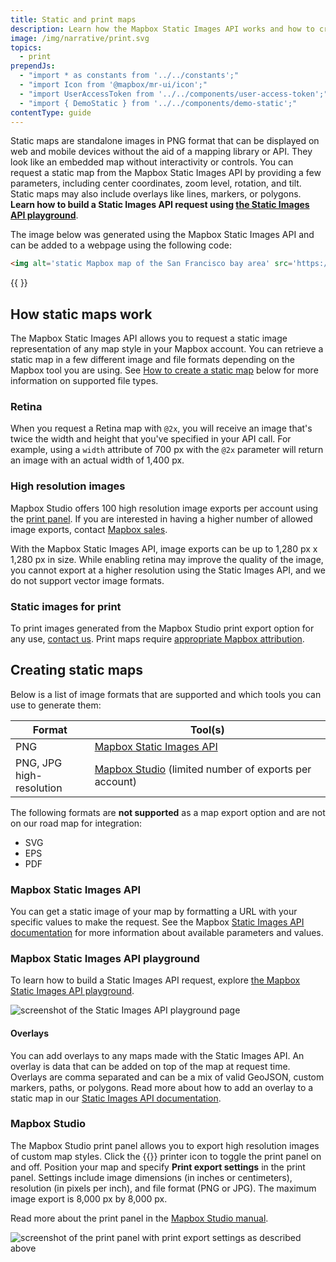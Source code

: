 ```yaml
---
title: Static and print maps
description: Learn how the Mapbox Static Images API works and how to create static maps.
image: /img/narrative/print.svg
topics:
  - print
prependJs:
  - "import * as constants from '../../constants';"
  - "import Icon from '@mapbox/mr-ui/icon';"
  - "import UserAccessToken from '../../components/user-access-token';"
  - "import { DemoStatic } from '../../components/demo-static';"
contentType: guide
---
```


Static maps are standalone images in PNG format that can be displayed on web and mobile devices without the aid of a mapping library or API. They look like an embedded map without interactivity or controls. You can request a static map from the Mapbox Static Images API by providing a few parameters, including center coordinates, zoom level, rotation, and tilt. Static maps may also include overlays like lines, markers, or polygons. **Learn how to build a Static Images API request using [the Static Images API playground](/help/interactive-tools/static-api-playground)**.

The image below was generated using the Mapbox Static Images API and can be added to a webpage using the following code:

```html
<img alt='static Mapbox map of the San Francisco bay area' src='https://api.mapbox.com/styles/v1/mapbox/streets-v{{constants.VERSION_STREETS_STYLE}}/static/-122.337798,37.810550,9.67,0.00,0.00/1000x600@2x?access_token={{ <UserAccessToken /> }}' >
```

{{
  <DemoStatic src="https://api.mapbox.com/styles/v1/mapbox/streets-v{constants.VERSION_STREETS_STYLE}/static/-122.337798,37.810550,9.67,0.00,0.00/1000x600@2x?access_token=MapboxAccessToken" alt="static mapbox map of the san francisco bay area" />
}}


## How static maps work

The Mapbox Static Images API allows you to request a static image representation of any map style in your Mapbox account. You can retrieve a static map in a few different image and file formats depending on the Mapbox tool you are using. See [How to create a static map](/help/how-mapbox-works/static-maps/#creating-static-maps) below for more information on supported file types.

### Retina

When you request a Retina map with `@2x`, you will receive an image that's twice the width and height that you've specified in your API call. For example, using a `width` attribute of 700&nbsp;px with the `@2x` parameter will return an image with an actual width of 1,400&nbsp;px.

### High resolution images

Mapbox Studio offers 100 high resolution image exports per account using the [print panel](https://docs.mapbox.com/studio-manual/reference/styles/#print-panel). If you are interested in having a higher number of allowed image exports, contact [Mapbox sales](https://www.mapbox.com/contact/sales).

With the Mapbox Static Images API, image exports can be up to 1,280&nbsp;px x 1,280&nbsp;px in size. While enabling retina may improve the quality of the image, you cannot export at a higher resolution using the Static Images API, and we do not support vector image formats.

### Static images for print

To print images generated from the Mapbox Studio print export option for any use, [contact us](https://www.mapbox.com/contact/sales/). Print maps require [appropriate Mapbox attribution](/help/how-mapbox-works/attribution#static--print).


## Creating static maps

Below is a list of image formats that are supported and which tools you can use to generate them:

Format | Tool(s)
-------|---------
PNG | [Mapbox Static Images API](https://docs.mapbox.com/api/maps/#static-images)
PNG, JPG<br>high-resolution | [Mapbox Studio](https://www.mapbox.com/studio-manual/reference/styles/#print-panel) (limited number of exports per account)

The following formats are **not supported** as a map export option and are not on our road map for integration:

* SVG
* EPS
* PDF

### Mapbox Static Images API

You can get a static image of your map by formatting a URL with your specific values to make the request. See the Mapbox [Static Images API documentation](https://docs.mapbox.com/api/maps/#static-images) for more information about available parameters and values.

### Mapbox Static Images API playground

To learn how to build a Static Images API request, explore [the Mapbox Static Images API playground](/help/interactive-tools/static-api-playground).

![screenshot of the Static Images API playground page](/help/img/interactive-tools/static-api-playground.png)

#### Overlays

You can add overlays to any maps made with the Static Images API. An overlay is data that can be added on top of the map at request time. Overlays are comma separated and can be a mix of valid GeoJSON, custom markers, paths, or polygons. Read more about how to add an overlay to a static map in our [Static Images API documentation](https://docs.mapbox.com/api/maps/#static-images).

### Mapbox Studio

The Mapbox Studio print panel allows you to export high resolution images of custom map styles. Click the {{<Icon name='printer' inline={true} />}} printer icon to toggle the print panel on and off. Position your map and specify **Print export settings** in the print panel. Settings include image dimensions (in inches or centimeters), resolution (in pixels per inch), and file format (PNG or JPG). The maximum image export is 8,000&nbsp;px by 8,000&nbsp;px.

Read more about the print panel in the [Mapbox Studio manual](https://www.mapbox.com/studio-manual/reference/styles/#print-panel).

![screenshot of the print panel with print export settings as described above](/help/img/studio/print-export-settings.png)
